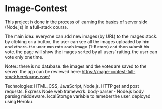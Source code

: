 # Image-Contest
This project is done in the process of learning the basics of server side (Node.js) in a full-stack course.

The main idea:
  everyone can add new images (by URL) to the images stock. by clicking on a button, the user can see all the images uploaded by him and others.
  the user can rate each image (1-5 stars) and then submit his vote. the page will show the images sorted by all users' raiting. 
  the user can vote only one time.

Notes:
  there is no database. the images and the votes are saved to the server.
  the app can be reviewed here: https://image-contest-full-stack.herokuapp.com/

Technologies:
  HTML, CSS, JavaScript, Node.js.
  HTTP get and post requests. 
  Express Node web framework.
  body-parser - Node.js body parsing middleware.
  localStorage variable to remeber the user.
  deployed using Heroku.
